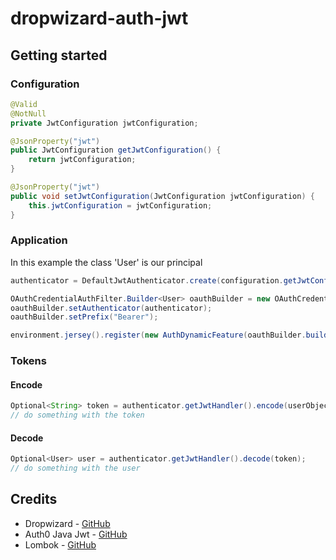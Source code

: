 # dropwizard-auth-jwt

## Getting started
### Configuration
```java
@Valid
@NotNull
private JwtConfiguration jwtConfiguration;

@JsonProperty("jwt")
public JwtConfiguration getJwtConfiguration() {
    return jwtConfiguration;
}

@JsonProperty("jwt")
public void setJwtConfiguration(JwtConfiguration jwtConfiguration) {
    this.jwtConfiguration = jwtConfiguration;
}
```
### Application
In this example the class 'User' is our principal
```java
authenticator = DefaultJwtAuthenticator.create(configuration.getJwtConfiguration(), User.class);

OAuthCredentialAuthFilter.Builder<User> oauthBuilder = new OAuthCredentialAuthFilter.Builder<>();
oauthBuilder.setAuthenticator(authenticator);
oauthBuilder.setPrefix("Bearer");

environment.jersey().register(new AuthDynamicFeature(oauthBuilder.buildAuthFilter()));
```
### Tokens
#### Encode
```java
Optional<String> token = authenticator.getJwtHandler().encode(userObject);
// do something with the token
```
#### Decode
```java
Optional<User> user = authenticator.getJwtHandler().decode(token);
// do something with the user
```
## Credits
*   Dropwizard - [GitHub](https://github.com/dropwizard/dropwizard)
*   Auth0 Java Jwt - [GitHub](https://github.com/auth0/java-jwt)
*   Lombok - [GitHub](https://github.com/rzwitserloot/lombok)

